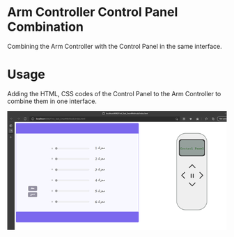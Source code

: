 # Arm Controller Control Panel Combination
Combining the Arm Controller with the Control Panel in the same interface.


# Usage
Adding the HTML, CSS codes of the Control Panel to the Arm Controller to combine them in one interface.

![comb](comb.png)



